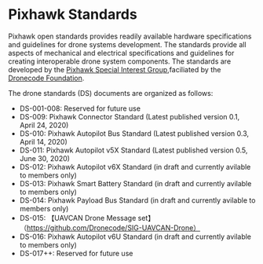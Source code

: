 # Pixhawk Standards

Pixhawk open standards provides readily available hardware specifications and guidelines for drone systems development. The standards provide all aspects of mechanical and electrical specifications and guidelines for creating interoperable drone system components. The standards are developed by the [Pixhawk Special Interest Group](https://pixhawk.org/sig/),faciliated by the [Dronecode Foundation](https://www.dronecode.org/).  

The drone standards (DS) documents are organized as follows:

 - DS-001-008: Reserved for future use
 - DS-009: Pixhawk Connector Standard (Latest published version 0.1, April 24, 2020)
 - DS-010: Pixhawk Autopilot Bus Standard (Latest published version 0.3, April 14, 2020)
 - DS-011: Pixhawk Autopilot v5X Standard (Latest published version 0.5, June 30, 2020)
 - DS-012: Pixhawk Autopilot v6X Standard (in draft and currently avilable to members only)
 - DS-013: Pixhawk Smart Battery Standard (in draft and currently avilable to members only)
 - DS-014: Pixhawk Payload Bus Standard (in draft and currently avilable to members only)
 - DS-015: 【UAVCAN Drone Message set】（https://github.com/Dronecode/SIG-UAVCAN-Drone） 
 - DS-016: Pixhawk Autopilot v6U Standard (in draft and currently avilable to members only)
 - DS-017++: Reserved for future use 

